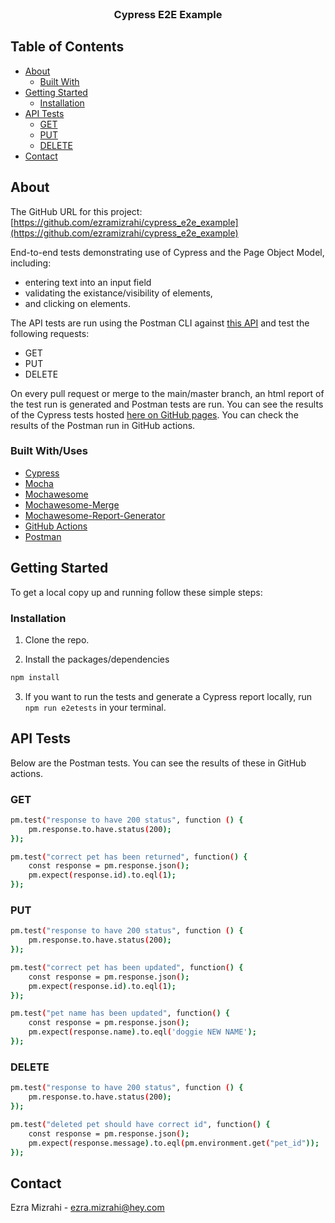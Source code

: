 <br />
<p align="center">
  <h3 align="center">Cypress E2E Example</h3>
</p>



## Table of Contents

* [About](#about)
  * [Built With](#built-with)
* [Getting Started](#getting-started)
  * [Installation](#installation)
* [API Tests](#api-tests)
  * [GET](#get)
  * [PUT](#put)
  * [DELETE](#delete)
* [Contact](#contact)



## About

The GitHub URL for this project: [https://github.com/ezramizrahi/cypress_e2e_example](https://github.com/ezramizrahi/cypress_e2e_example)

End-to-end tests demonstrating use of Cypress and the Page Object Model, including:
* entering text into an input field
* validating the existance/visibility of elements,
* and clicking on elements.

The API tests are run using the Postman CLI against [this API](https://petstore.swagger.io/) and test the following requests:
* GET
* PUT
* DELETE

On every pull request or merge to the main/master branch, an html report of the test run is generated and Postman tests are run. You can see the results of the Cypress tests hosted [here on GitHub pages](https://ezramizrahi.github.io/cypress_e2e_example/). You can check the results of the Postman run in GitHub actions.

### Built With/Uses

* [Cypress](https://www.cypress.io/)
* [Mocha](https://mochajs.org/)
* [Mochawesome](https://github.com/adamgruber/mochawesome)
* [Mochawesome-Merge](https://github.com/Antontelesh/mochawesome-merge)
* [Mochawesome-Report-Generator](https://github.com/adamgruber/mochawesome-report-generator)
* [GitHub Actions](https://github.com/features/actions)
* [Postman](https://www.postman.com/)

## Getting Started

To get a local copy up and running follow these simple steps:

### Installation

1. Clone the repo.

2. Install the packages/dependencies
```sh
npm install
```
3. If you want to run the tests and generate a Cypress report locally, run `npm run e2etests` in your terminal.

## API Tests
Below are the Postman tests. You can see the results of these in GitHub actions.

### GET
```sh
pm.test("response to have 200 status", function () {
    pm.response.to.have.status(200);
});

pm.test("correct pet has been returned", function() {
    const response = pm.response.json();
    pm.expect(response.id).to.eql(1);
});
```

### PUT
```sh
pm.test("response to have 200 status", function () {
    pm.response.to.have.status(200);
});

pm.test("correct pet has been updated", function() {
    const response = pm.response.json();
    pm.expect(response.id).to.eql(1);
});

pm.test("pet name has been updated", function() {
    const response = pm.response.json();
    pm.expect(response.name).to.eql('doggie NEW NAME');
});
```

### DELETE
```sh
pm.test("response to have 200 status", function () {
    pm.response.to.have.status(200);
});

pm.test("deleted pet should have correct id", function() {
    const response = pm.response.json();
    pm.expect(response.message).to.eql(pm.environment.get("pet_id"));
});
```

## Contact

Ezra Mizrahi - ezra.mizrahi@hey.com
